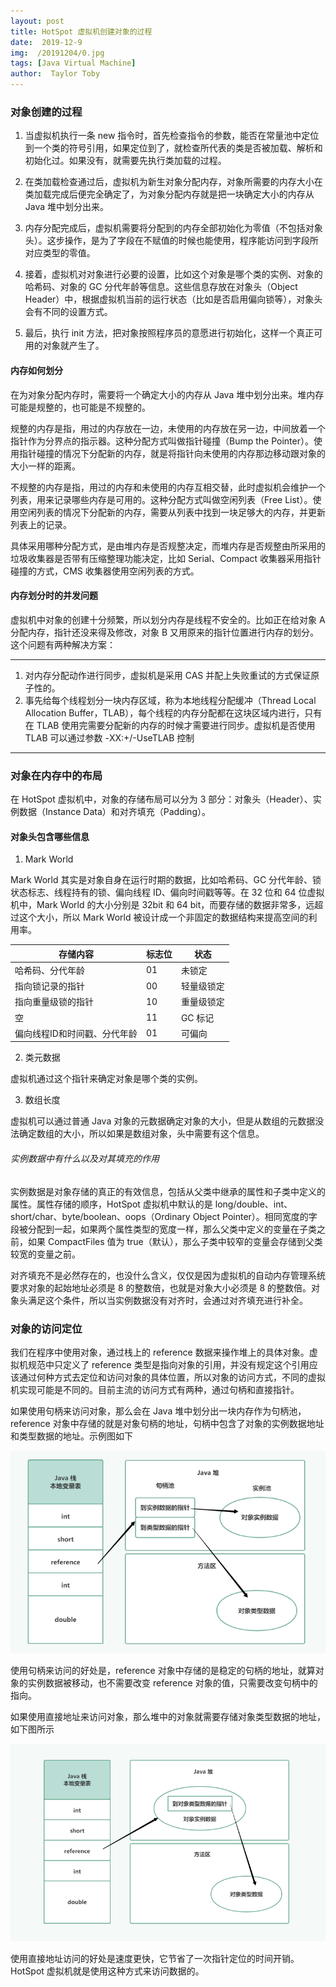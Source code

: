 ```yaml
---
layout: post
title: HotSpot 虚拟机创建对象的过程
date:  2019-12-9
img:  /20191204/0.jpg
tags: [Java Virtual Machine]
author:  Taylor Toby
---
```




### 对象创建的过程



1. 当虚拟机执行一条 new 指令时，首先检查指令的参数，能否在常量池中定位到一个类的符号引用，如果定位到了，就检查所代表的类是否被加载、解析和初始化过。如果没有，就需要先执行类加载的过程。

2. 在类加载检查通过后，虚拟机为新生对象分配内存，对象所需要的内存大小在类加载完成后便完全确定了，为对象分配内存就是把一块确定大小的内存从 Java 堆中划分出来。

3. 内存分配完成后，虚拟机需要将分配到的内存全部初始化为零值（不包括对象头）。这步操作，是为了字段在不赋值的时候也能使用，程序能访问到字段所对应类型的零值。

4. 接着，虚拟机对对象进行必要的设置，比如这个对象是哪个类的实例、对象的哈希码、对象的 GC 分代年龄等信息。这些信息存放在对象头（Object Header）中，根据虚拟机当前的运行状态（比如是否启用偏向锁等），对象头会有不同的设置方式。

5. 最后，执行 init 方法，把对象按照程序员的意愿进行初始化，这样一个真正可用的对象就产生了。


#### 内存如何划分


在为对象分配内存时，需要将一个确定大小的内存从 Java 堆中划分出来。堆内存可能是规整的，也可能是不规整的。

规整的内存是指，用过的内存放在一边，未使用的内存放在另一边，中间放着一个指针作为分界点的指示器。这种分配方式叫做指针碰撞（Bump the Pointer）。使用指针碰撞的情况下分配新的内存，就是将指针向未使用的内存那边移动跟对象的大小一样的距离。

不规整的内存是指，用过的内存和未使用的内存互相交替，此时虚拟机会维护一个列表，用来记录哪些内存是可用的。这种分配方式叫做空闲列表（Free List）。使用空闲列表的情况下分配新的内存，需要从列表中找到一块足够大的内存，并更新列表上的记录。

具体采用哪种分配方式，是由堆内存是否规整决定，而堆内存是否规整由所采用的垃圾收集器是否带有压缩整理功能决定，比如 Serial、Compact 收集器采用指针碰撞的方式，CMS 收集器使用空闲列表的方式。



#### 内存划分时的并发问题



虚拟机中对象的创建十分频繁，所以划分内存是线程不安全的。比如正在给对象 A 分配内存，指针还没来得及修改，对象 B 又用原来的指针位置进行内存的划分。这个问题有两种解决方案：

---
1. 对内存分配动作进行同步，虚拟机是采用 CAS 并配上失败重试的方式保证原子性的。
2. 事先给每个线程划分一块内存区域，称为本地线程分配缓冲（Thread Local Allocation Buffer，TLAB），每个线程的内存分配都在这块区域内进行，只有在 TLAB 使用完需要分配新的内存的时候才需要进行同步。虚拟机是否使用 TLAB 可以通过参数 -XX:+/-UseTLAB 控制
---


### 对象在内存中的布局

在 HotSpot 虚拟机中，对象的存储布局可以分为 3 部分：对象头（Header）、实例数据（Instance Data）和对齐填充（Padding）。



#### 对象头包含哪些信息



1. Mark World

Mark World 其实是对象自身在运行时期的数据，比如哈希码、GC 分代年龄、锁状态标志、线程持有的锁、偏向线程 ID、偏向时间戳等等。在 32 位和 64 位虚拟机中，Mark World 的大小分别是 32bit 和 64 bit，而要存储的数据非常多，远超过这个大小，所以 Mark World 被设计成一个非固定的数据结构来提高空间的利用率。

| 存储内容                     | 标志位 | 状态       |
| ---------------------------- | ------ | ---------- |
| 哈希码、分代年龄             | 01     | 未锁定     |
| 指向锁记录的指针             | 00     | 轻量级锁定 |
| 指向重量级锁的指针           | 10     | 重量级锁定 |
| 空                           | 11     | GC 标记    |
| 偏向线程ID和时间戳、分代年龄 | 01     | 可偏向     |

2. 类元数据

虚拟机通过这个指针来确定对象是哪个类的实例。

3. 数组长度

虚拟机可以通过普通 Java 对象的元数据确定对象的大小，但是从数组的元数据没法确定数组的大小，所以如果是数组对象，头中需要有这个信息。

###### 实例数据中有什么以及对其填充的作用

实例数据是对象存储的真正的有效信息，包括从父类中继承的属性和子类中定义的属性。属性存储的顺序，HotSpot 虚拟机中默认的是 long/double、int、short/char、byte/boolean、oops（Ordinary Object Pointer）。相同宽度的字段被分配到一起，如果两个属性类型的宽度一样，那么父类中定义的变量在子类之前，如果 CompactFiles 值为 true（默认），那么子类中较窄的变量会存储到父类较宽的变量之前。

对齐填充不是必然存在的，也没什么含义，仅仅是因为虚拟机的自动内存管理系统要求对象的起始地址必须是 8 的整数倍，也就是对象大小必须是 8 的整数倍。对象头满足这个条件，所以当实例数据没有对齐时，会通过对齐填充进行补全。



### 对象的访问定位



我们在程序中使用对象，通过栈上的 reference 数据来操作堆上的具体对象。虚拟机规范中只定义了 reference 类型是指向对象的引用，并没有规定这个引用应该通过何种方式去定位和访问对象的具体位置，所以对象的访问方式，不同的虚拟机实现可能是不同的。目前主流的访问方式有两种，通过句柄和直接指针。



如果使用句柄来访问对象，那么会在 Java 堆中划分出一块内存作为句柄池，reference 对象中存储的就是对象句柄的地址，句柄中包含了对象的实例数据地址和类型数据的地址。示例图如下

![](../assets/img/20191209/0.png)



使用句柄来访问的好处是，reference 对象中存储的是稳定的句柄的地址，就算对象的实例数据被移动，也不需要改变 reference 对象的值，只需要改变句柄中的指向。



如果使用直接地址来访问对象，那么堆中的对象就需要存储对象类型数据的地址，如下图所示

![](../assets/img/20191209/1.png)



使用直接地址访问的好处是速度更快，它节省了一次指针定位的时间开销。HotSpot 虚拟机就是使用这种方式来访问数据的。